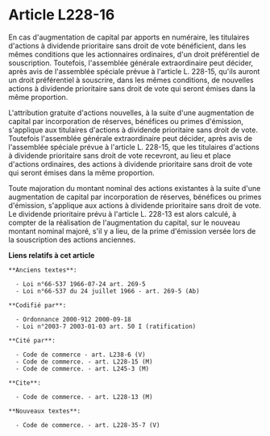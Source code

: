 # Article L228-16

En cas d'augmentation de capital par apports en numéraire, les titulaires d'actions à dividende prioritaire sans droit de
vote bénéficient, dans les mêmes conditions que les actionnaires ordinaires, d'un droit préférentiel de souscription.
Toutefois, l'assemblée générale extraordinaire peut décider, après avis de l'assemblée spéciale prévue à l'article L. 228-15,
qu'ils auront un droit préférentiel à souscrire, dans les mêmes conditions, de nouvelles actions à dividende prioritaire sans
droit de vote qui seront émises dans la même proportion.

L'attribution gratuite d'actions nouvelles, à la suite d'une augmentation de capital par incorporation de réserves, bénéfices
ou primes d'émission, s'applique aux titulaires d'actions à dividende prioritaire sans droit de vote. Toutefois l'assemblée
générale extraordinaire peut décider, après avis de l'assemblée spéciale prévue à l'article L. 228-15, que les titulaires
d'actions à dividende prioritaire sans droit de vote recevront, au lieu et place d'actions ordinaires, des actions à
dividende prioritaire sans droit de vote qui seront émises dans la même proportion.

Toute majoration du montant nominal des actions existantes à la suite d'une augmentation de capital par incorporation de
réserves, bénéfices ou primes d'émission, s'applique aux actions à dividende prioritaire sans droit de vote. Le dividende
prioritaire prévu à l'article L. 228-13 est alors calculé, à compter de la réalisation de l'augmentation du capital, sur le
nouveau montant nominal majoré, s'il y a lieu, de la prime d'émission versée lors de la souscription des actions anciennes.

**Liens relatifs à cet article**

	**Anciens textes**:

	  - Loi n°66-537 1966-07-24 art. 269-5
	  - Loi n°66-537 du 24 juillet 1966 - art. 269-5 (Ab)

	**Codifié par**:

	  - Ordonnance 2000-912 2000-09-18
	  - Loi n°2003-7 2003-01-03 art. 50 I (ratification)

	**Cité par**:

	  - Code de commerce - art. L238-6 (V)
	  - Code de commerce. - art. L228-15 (M)
	  - Code de commerce. - art. L245-3 (M)

	**Cite**:

	  - Code de commerce. - art. L228-13 (M)

	**Nouveaux textes**:

	  - Code de commerce. - art. L228-35-7 (V)
